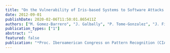 ```yaml
---
title: "On the Vulnerability of Iris-based Systems to Software Attacks based on Genetic Algorithms"
date: 2012-09-01
publishDate: 2020-02-06T11:50:01.865411Z
authors: ["M. Gomez-Barrero", "J. Galbally", "P. Tome-Gonzalez", "J. Fierrez"]
publication_types: ["1"]
abstract: ""
featured: false
publication: "*Proc. Iberoamerican Congress on Pattern Recognition (CIARP)*"
---
```


